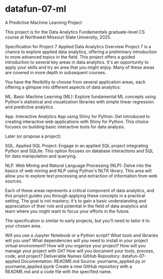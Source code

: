# datafun-07-ml
A Predictive Machine Learning Project

This project is for the Data Analytics Fundamentals graduate-level CS course at Northwest Missouri State University, 2025. 

Specification for Project 7 Applied Data Analytics
Overview
Project 7 is a chance to explore applied data analytics, offering a preliminary introduction to more advanced topics in the field. This project offers a guided introduction to several key areas in data analytics. It's an opportunity to apply your skills and try an area that you might enjoy. Many of these areas are covered in more depth in subsequent courses.

You have the flexibility to choose from several application areas, each offering a glimpse into different aspects of data analytics:

ML. Basic Machine Learning (ML): Explore fundamental ML concepts using Python's statistical and visualization libraries with simple linear regression and predictive analytics.

App. Interactive Analytics App using Shiny for Python: Get introduced to creating interactive web applications with Shiny for Python. This choice focuses on building basic interactive tools for data analysis.

Later (or propose a project):

SQL. Applied SQL Project: Engage in an applied SQL project integrating Python and SQLite. This option focuses on database interactions and SQL for data manipulation and querying.

NLP. Web Mining and Natural Language Processing (NLP): Delve into the basics of web mining and NLP using Python's NLTK library. This area will allow you to explore text processing and extraction of information from web sources.

Each of these areas represents a critical component of data analytics, and this project guides you through applying these concepts in a practical setting. The goal is not mastery; it's to gain a basic understanding and appreciation of their role and potential in the field of data analytics and learn where you might want to focus your efforts in the future.

The specification is similar to early projects, but you'll need to tailor it to your chosen area.

Will you use a Jupyter Notebook or a Python script?
What tools and libraries will you use?
What dependencies will you need to install in your project virtual environment?
How will you organize your project?
How will you manage your project with Git?
How will you document your tools, process, code, and project?
Deliverable Names
GitHub Repository: datafun-07-applied
Documentation: README.md
Source: yourname_applied.py or yourname_applied.ipynb
Create a new GitHub repository with a README.md and a code file with the specified name.
